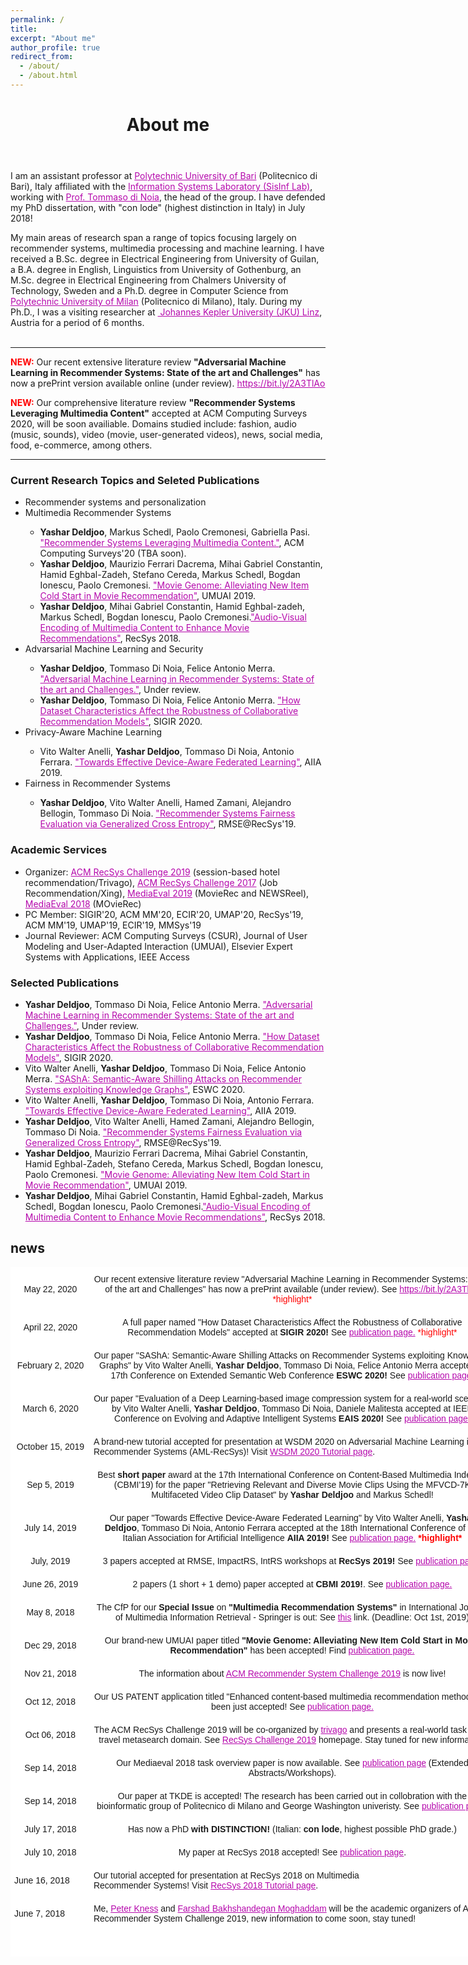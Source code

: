 ```yaml
---
permalink: /
title:
excerpt: "About me"
author_profile: true
redirect_from:
  - /about/
  - /about.html
---
```


<header class="post-header">
<h1 class="post-title">About me</h1>
</header>




<p> I am an assistant professor at  <a href="http://www.en.poliba.it/" target="\_blank" style="color: #B509AC">Polytechnic University of Bari</a> (Politecnico di Bari), Italy affiliated with the  <a href="http://sisinflab.poliba.it/research/" target="\_blank" style="color: #B509AC">Information Systems Laboratory (SisInf Lab)</a>, working with <a href="http://sisinflab.poliba.it/dinoia/" target="\_blank" style="color: #B509AC">Prof. Tommaso di Noia</a>, the head of the group.  I have defended my PhD dissertation, with "con lode" (highest distinction in Italy) in July 2018!

My main areas of research span a range of topics focusing largely on recommender systems, multimedia processing and machine learning. I have received a B.Sc. degree in Electrical Engineering from University of Guilan, a B.A. degree in English, Linguistics from University of Gothenburg, an M.Sc. degree in Electrical Engineering from Chalmers University of Technology, Sweden and a Ph.D. degree in Computer Science from <a href="http://www.en.poliba.it/" target="\_blank" style="color: #B509AC">Polytechnic University of Milan</a> (Politecnico di Milano), Italy. During my Ph.D., I was a visiting researcher at <a href="https://www.jku.at/en/institute-of-computational-perception/" target="\_blank" style="color: #B509AC">  Johannes Kepler University (JKU) Linz</a>, Austria for a period of 6 months.<br> <br> 
</p>

<hr/>
<p><span style="color:red"><b>NEW:</b></span> Our recent extensive literature review <strong> "Adversarial Machine Learning in Recommender Systems: State of the art and Challenges"</strong>  has now a prePrint version available online (under review). <a href="https://bit.ly/2A3TlAo" target="\_blank" style="color: #B509AC">https://bit.ly/2A3TlAo</a> 
</p>
<p><span style="color:red"><b>NEW:</b></span> Our comprehensive literature review <strong> "Recommender Systems Leveraging Multimedia Content"</strong>  accepted at ACM Computing Surveys 2020, will be soon availiable. Domains studied include: fashion, audio (music, sounds), video (movie, user-generated videos), news, social media, food, e-commerce, among others. 
</p>
<hr/>


<h3>Current Research Topics and Seleted Publications</h3>

<ul>
  <li> Recommender systems and personalization </li>
  <li> Multimedia Recommender Systems</li>
    <ul>
       <li> <b>Yashar Deldjoo</b>, Markus Schedl, Paolo Cremonesi, Gabriella Pasi. <a href="" style="color: #B509AC">"Recommender Systems Leveraging Multimedia Content."</a>, ACM Computing Surveys'20 (TBA soon).  </li>
        <li> <b>Yashar Deldjoo</b>, Maurizio Ferrari Dacrema, Mihai Gabriel Constantin, Hamid Eghbal-Zadeh, Stefano Cereda, Markus Schedl, Bogdan Ionescu, Paolo Cremonesi. <a href="https://doi.org/10.1007/s11257-019-09221-y" style="color: #B509AC">"Movie Genome: Alleviating New Item Cold Start in Movie Recommendation"</a>, UMUAI 2019.  </li>
        <li> <b>Yashar Deldjoo</b>, Mihai Gabriel Constantin, Hamid Eghbal-zadeh, Markus Schedl, Bogdan Ionescu, Paolo Cremonesi.<a href="https://doi.org/10.1145/3240323.3240407" style="color: #B509AC">"Audio-Visual Encoding of Multimedia Content to Enhance Movie Recommendations"</a>, RecSys 2018. </li>
  </ul>
  <li> Advarsarial Machine Learning and Security </li>
  <ul>
   <li> <b>Yashar Deldjoo</b>, Tommaso Di Noia, Felice Antonio Merra. <a href="https://bit.ly/2A3TlAo" style="color: #B509AC">"Adversarial Machine Learning in Recommender Systems: State of the art and Challenges."</a>, Under review.  </li>
   <li> <b>Yashar Deldjoo</b>, Tommaso Di Noia, Felice Antonio Merra. <a href="" style="color: #B509AC">"How Dataset Characteristics Affect the Robustness of Collaborative Recommendation Models"</a>, SIGIR 2020.  </li>
  </ul>
  <li> Privacy-Aware Machine Learning</li>
  <ul>
  <li> Vito Walter Anelli, <b>Yashar Deldjoo</b>, Tommaso Di Noia, Antonio Ferrara. <a href="https://arxiv.org/pdf/1908.07420.pdf" style="color: #B509AC">"Towards Effective Device-Aware Federated Learning"</a>, AIIA 2019.  </li>
  </ul>
  <li> Fairness in Recommender Systems</li>
    <ul>
    <li> <b>Yashar Deldjoo</b>, Vito Walter Anelli, Hamed Zamani, Alejandro Bellogin, Tommaso Di Noia. <a href="http://ceur-ws.org/Vol-2440/short3.pdf" style="color: #B509AC">"Recommender Systems Fairness Evaluation via Generalized Cross Entropy"</a>, RMSE@RecSys'19.  </li>
    </ul>
</ul>


<h3>Academic Services</h3>

<ul>
  <li> Organizer: <a href="https://recsys.acm.org/recsys19/" style="color: #B509AC">ACM RecSys Challenge 2019</a> (session-based hotel recommendation/Trivago), <a href="https://recsys.acm.org/recsys17/challenge/" style="color: #B509AC">ACM RecSys Challenge 2017</a> (Job Recommendation/Xing), <a href="http://www.multimediaeval.org/mediaeval2019/mmrecsys/" style="color: #B509AC">MediaEval 2019</a> (MovieRec and NEWSReel), <a href="http://www.multimediaeval.org/mediaeval2018/content4recsys/index.html" style="color: #B509AC">MediaEval 2018</a> (MOvieRec)</li>
  <li> PC Member: SIGIR'20, ACM MM'20, ECIR'20, UMAP'20, RecSys'19, ACM MM'19, UMAP'19, ECIR'19, MMSys'19
  </li>
  <li> Journal Reviewer: ACM Computing Surveys (CSUR), Journal of User Modeling and User-Adapted Interaction (UMUAI), Elsevier Expert Systems with Applications, IEEE Access </li>
</ul>

<h3>Selected Publications</h3>

<ul>
   <li> <b>Yashar Deldjoo</b>, Tommaso Di Noia, Felice Antonio Merra. <a href="https://bit.ly/2A3TlAo" style="color: #B509AC">"Adversarial Machine Learning in Recommender Systems: State of the art and Challenges."</a>, Under review.  </li>
   <li> <b>Yashar Deldjoo</b>, Tommaso Di Noia, Felice Antonio Merra. <a href="" style="color: #B509AC">"How Dataset Characteristics Affect the Robustness of Collaborative Recommendation Models"</a>, SIGIR 2020.  </li>
   <li> Vito Walter Anelli, <b>Yashar Deldjoo</b>, Tommaso Di Noia, Felice Antonio Merra. <a href="" style="color: #B509AC">"SAShA: Semantic-Aware Shilling Attacks on Recommender Systems exploiting Knowledge Graphs"</a>, ESWC 2020.  </li>
  <li> Vito Walter Anelli, <b>Yashar Deldjoo</b>, Tommaso Di Noia, Antonio Ferrara. <a href="https://arxiv.org/pdf/1908.07420.pdf" style="color: #B509AC">"Towards Effective Device-Aware Federated Learning"</a>, AIIA 2019.  </li>
  <li> <b>Yashar Deldjoo</b>, Vito Walter Anelli, Hamed Zamani, Alejandro Bellogin, Tommaso Di Noia. <a href="http://ceur-ws.org/Vol-2440/short3.pdf" style="color: #B509AC">"Recommender Systems Fairness Evaluation via Generalized Cross Entropy"</a>, RMSE@RecSys'19.  </li>
  <li> <b>Yashar Deldjoo</b>, Maurizio Ferrari Dacrema, Mihai Gabriel Constantin, Hamid Eghbal-Zadeh, Stefano Cereda, Markus Schedl, Bogdan Ionescu, Paolo Cremonesi. <a href="https://doi.org/10.1007/s11257-019-09221-y" style="color: #B509AC">"Movie Genome: Alleviating New Item Cold Start in Movie Recommendation"</a>, UMUAI 2019.  </li>
  <li> <b>Yashar Deldjoo</b>, Mihai Gabriel Constantin, Hamid Eghbal-zadeh, Markus Schedl, Bogdan Ionescu, Paolo Cremonesi.<a href="https://doi.org/10.1145/3240323.3240407" style="color: #B509AC">"Audio-Visual Encoding of Multimedia Content to Enhance Movie Recommendations"</a>, RecSys 2018. </li>
</ul>



<div class="news">
<h2>news</h2>


<style type="text/css">
.tg  {border-collapse:collapse;border-spacing:0;}
.tg td{font-family:Arial, sans-serif;font-size:14px;padding:10px 5px;border-style:solid;border-width:1px;overflow:hidden;word-break:normal;border-color:black;}
.tg th{font-family:Arial, sans-serif;font-size:14px;font-weight:normal;padding:10px 5px;border-style:solid;border-width:1px;overflow:hidden;word-break:normal;border-color:black;}
.tg .tg-xivq{background-color:#ffffff;border-color:#ffffff}
</style>
<table class="tg" style="undefined;table-layout: fixed; width: 775px">
<colgroup>
<col style="width: 127px">
<col style="width: 648px">
</colgroup>
 <tr>
    <th class="tg-xivq">May 22, 2020</th>
    <th class="tg-xivq"> Our recent extensive literature review "Adversarial Machine Learning in Recommender Systems: State of the art and Challenges" has now a prePrint available (under review). See <a href="https://bit.ly/2A3TlAo" target="\_blank" style="color: #B509AC">https://bit.ly/2A3TlAo</a> <font color="red">*highlight*</font></th>
  </tr>
 <tr>
    <th class="tg-xivq">April 22, 2020</th>
    <th class="tg-xivq"> A full paper named "How Dataset Characteristics Affect the Robustness of Collaborative Recommendation Models" accepted at <b>SIGIR 2020!</b> See <a href="https://yasdel.github.io/publications/" target="\_blank" style="color: #B509AC">publication page.</a> <font color="red">*highlight*</font></th>
  </tr>
 <tr>
    <th class="tg-xivq">February 2, 2020</th>
    <th class="tg-xivq"> Our paper "SAShA: Semantic-Aware Shilling Attacks on Recommender Systems exploiting Knowledge Graphs" by Vito Walter Anelli, <b>Yashar Deldjoo</b>, Tommaso Di Noia,  Felice Antonio Merra accepted at 17th Conference on Extended Semantic Web Conference <b>ESWC 2020!</b> See <a href="https://yasdel.github.io/publications/" target="\_blank" style="color: #B509AC">publication page.</a> <font color="red"><b></b></font></th>
  </tr>
   <tr>
    <th class="tg-xivq">March 6, 2020</th>
    <th class="tg-xivq"> Our paper "Evaluation of a Deep Learning-based image compression system for a real-world scenario" by Vito Walter Anelli, <b>Yashar Deldjoo</b>, Tommaso Di Noia, Daniele Malitesta accepted at IEEE Conference on Evolving and Adaptive Intelligent Systems <b>EAIS 2020!</b> See <a href="https://yasdel.github.io/publications/" target="\_blank" style="color: #B509AC">publication page.</a></th>
  </tr>
 <tr>
    <th class="tg-xivq">October 15, 2019</th>
    <td class="tg-xivq">A brand-new tutorial accepted for presentation at WSDM 2020 on Adversarial Machine Learning in Recommender Systems (AML-RecSys)! Visit <a href="http://www.wsdm-conference.org/2020/tutorials.php" target="\_blank" style="color: #B509AC">WSDM 2020 Tutorial page</a>. </td>
  </tr>
 <tr>
    <th class="tg-xivq">Sep 5, 2019</th>
    <th class="tg-xivq"> Best <b> short paper</b> award at the 17th International Conference on Content-Based Multimedia Indexing (CBMI'19) for the paper "Retrieving Relevant and Diverse Movie Clips Using the MFVCD-7K Multifaceted Video Clip Dataset" by <b>Yashar Deldjoo </b> and Markus Schedl! </th>
  </tr>
 <tr>
    <th class="tg-xivq">July 14, 2019</th>
    <th class="tg-xivq"> Our paper "Towards Effective Device-Aware Federated Learning" by Vito Walter Anelli, <b>Yashar Deldjoo</b>, Tommaso Di Noia, Antonio Ferrara accepted at the 18th International Conference of the Italian Association for Artificial Intelligence <b>AIIA 2019!</b> See <a href="https://yasdel.github.io/publications/" target="\_blank" style="color: #B509AC">publication page.</a> <font color="red"><b>*highlight*</b></font></th>
  </tr>
 <tr>
    <th class="tg-xivq">July, 2019</th>
    <th class="tg-xivq"> 3 papers accepted at RMSE, ImpactRS, IntRS workshops at <b>RecSys 2019!</b> See <a href="https://yasdel.github.io/publications/" target="\_blank" style="color: #B509AC">publication page.</a> </th>
  </tr>
 <tr>
    <th class="tg-xivq">June 26, 2019</th>
    <th class="tg-xivq"> 2 papers (1 short + 1 demo) paper accepted at <b>CBMI 2019!</b>. See <a href="https://yasdel.github.io/publications/" target="\_blank" style="color: #B509AC">publication page.</a> </th>
  </tr>
 <tr>
    <th class="tg-xivq">May 8, 2018</th>
    <th class="tg-xivq"> The CfP for our <b>Special Issue</b> on <b>"Multimedia Recommendation Systems"</b> in International Journal of Multimedia Information Retrieval - Springer is out: See <a href="http://www.cp.jku.at/journals/ijmir_2019_cfp.html" target="\_blank" style="color: #B509AC">this</a> link.  (Deadline: Oct 1st, 2019) </th>
  </tr>
 <tr>
    <th class="tg-xivq">Dec 29, 2018</th>
    <th class="tg-xivq">Our brand-new UMUAI paper titled <b>"Movie Genome: Alleviating New Item Cold Start in Movie Recommendation"</b> has been accepted! Find <a href="https://yasdel.github.io/publications/" target="\_blank" style="color: #B509AC">publication page.</a></th>
  </tr>
 <tr>
    <th class="tg-xivq">Nov 21, 2018</th>
    <th class="tg-xivq">The information about <a href="http://www.recsyschallenge.com/2019/" target="\_blank" style="color: #B509AC">ACM Recommender System Challenge 2019</a> is now live!</th>
  </tr>
 <tr>
    <th class="tg-xivq">Oct 12, 2018</th>
    <th class="tg-xivq">Our US PATENT application titled "Enhanced content-based multimedia recommendation method" has been just accepted! See <a href="https://yasdel.github.io/publications/" target="\_blank" style="color: #B509AC">publication page.</a></th>
  </tr>
  <tr>
    <th class="tg-xivq">Oct 06, 2018</th>
    <th class="tg-xivq">The ACM RecSys Challenge 2019 will be co-organized by <a href="hhttps://www.trivago.it" target="\_blank" style="color: #B509AC">trivago</a> and presents a real-world task in the travel metasearch domain.  See <a href="https://recsys.acm.org/recsys19/challenge/" target="\_blank" style="color: #B509AC">RecSys Challenge 2019</a> homepage. Stay tuned for new information!</th>
  </tr>
  <tr>
    <th class="tg-xivq">Sep 14, 2018</th>
    <th class="tg-xivq">Our Mediaeval 2018 task overview paper is now available. See <a href="https://yasdel.github.io/publications/" target="\_blank" style="color: #B509AC">publication page</a> (Extended Abstracts/Workshops).</th>
  </tr>
  <tr>
    <th class="tg-xivq">Sep 14, 2018</th>
    <th class="tg-xivq">Our paper at TKDE is accepted! The research has been carried out in collobration with the bioinformatic group of Politecnico di Milano and George Washington univeristy. See <a href="https://yasdel.github.io/publications/" target="\_blank" style="color: #B509AC">publication page.</a></th>
  </tr>
  <tr>
    <th class="tg-xivq">July 17, 2018</th>
    <th class="tg-xivq">Has now a PhD <b>with DISTINCTION!</b> (Italian: <b>con lode</b>, highest possible PhD grade.)</th>
  </tr>
  <tr>
    <th class="tg-xivq">July 10, 2018</th>
    <th class="tg-xivq">My paper at RecSys 2018 accepted! See <a href="https://yasdel.github.io/publications/" target="\_blank" style="color: #B509AC">publication page</a>.</th>
  </tr>
  <tr>
    <td class="tg-xivq">June 16, 2018</td>
    <td class="tg-xivq">Our tutorial accepted for presentation at RecSys 2018 on Multimedia<br>Recommender Systems! Visit <a href="https://recsys.acm.org/recsys18/tutorials/#content-tab-1-3-tab" target="\_blank" style="color: #B509AC">RecSys 2018 Tutorial page</a>. </td>
  </tr>
  <tr>
    <td class="tg-xivq">June 7, 2018</td>
    <td class="tg-xivq"> Me,  <a href="https://www.ifs.tuwien.ac.at/~knees/" target="\_blank" style="color: #B509AC">Peter Kness</a>  and  <a href="    https://scholar.google.com/citations?user=JPP5wWcAAAAJ&hl=en" target="\_blank" style="color: #B509AC">Farshad Bakhshandegan Moghaddam</a> will be the academic organizers of ACM Recommender System Challenge 2019, new information to come soon, stay tuned! </td>
</tr>
  <tr>
    <td class="tg-xivq"></td>
    <td class="tg-xivq"></td>
  </tr>
  <tr>
    <td class="tg-xivq"></td>
    <td class="tg-xivq"></td>
  </tr>
</table>
</div>


